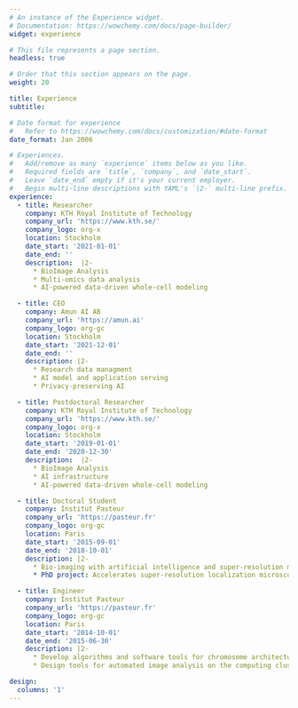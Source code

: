 ```yaml
---
# An instance of the Experience widget.
# Documentation: https://wowchemy.com/docs/page-builder/
widget: experience

# This file represents a page section.
headless: true

# Order that this section appears on the page.
weight: 20

title: Experience
subtitle:

# Date format for experience
#   Refer to https://wowchemy.com/docs/customization/#date-format
date_format: Jan 2006

# Experiences.
#   Add/remove as many `experience` items below as you like.
#   Required fields are `title`, `company`, and `date_start`.
#   Leave `date_end` empty if it's your current employer.
#   Begin multi-line descriptions with YAML's `|2-` multi-line prefix.
experience:
  - title: Researcher
    company: KTH Royal Institute of Technology
    company_url: 'https://www.kth.se/'
    company_logo: org-x
    location: Stockholm
    date_start: '2021-01-01'
    date_end: ''
    description:  |2-
      * BioImage Analysis
      * Multi-omics data analysis
      * AI-powered data-driven whole-cell modeling

  - title: CEO
    company: Amun AI AB
    company_url: 'https://amun.ai'
    company_logo: org-gc
    location: Stockholm
    date_start: '2021-12-01'
    date_end: ''
    description: |2-        
      * Research data managment
      * AI model and application serving
      * Privacy-preserving AI

  - title: Postdoctoral Researcher
    company: KTH Royal Institute of Technology
    company_url: 'https://www.kth.se/'
    company_logo: org-x
    location: Stockholm
    date_start: '2019-01-01'
    date_end: '2020-12-30'
    description:  |2-
      * BioImage Analysis
      * AI infrastructure
      * AI-powered data-driven whole-cell modeling

  - title: Doctoral Student
    company: Institut Pasteur
    company_url: 'https://pasteur.fr'
    company_logo: org-gc
    location: Paris
    date_start: '2015-09-01'
    date_end: '2018-10-01'
    description: |2-        
      * Bio-imaging with artificial intelligence and super-resolution microscopy;
      * PhD project: Accelerates super-resolution localization microscopy with deep learning.

  - title: Engineer
    company: Institut Pasteur
    company_url: 'https://pasteur.fr'
    company_logo: org-gc
    location: Paris
    date_start: '2014-10-01'
    date_end: '2015-06-30'
    description: |2-        
      * Develop algorithms and software tools for chromosome architecture imaging
      * Design tools for automated image analysis on the computing cluster

design:
  columns: '1'
---
```

